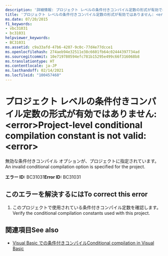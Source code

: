 ```yaml
---
description: '詳細情報: プロジェクト レベルの条件付きコンパイル定数の形式が有効ではありません: <error>'
title: 'プロジェクト レベルの条件付きコンパイル定数の形式が有効ではありません: <error>'
ms.date: 07/20/2015
f1_keywords:
- vbc31031
- bc31031
helpviewer_keywords:
- BC31031
ms.assetid: c9a33afd-47b6-4207-9c0c-77d4e77dcce1
ms.openlocfilehash: 274aeb94e32511e38c6601fb64c02444397734ad
ms.sourcegitcommit: 10e719780594efc781b15295e499c66f316068b8
ms.translationtype: HT
ms.contentlocale: ja-JP
ms.lasthandoff: 02/14/2021
ms.locfileid: "100457460"
---
```

# <a name="project-level-conditional-compilation-constant-is-not-valid-error"></a><span data-ttu-id="b60d2-103">プロジェクト レベルの条件付きコンパイル定数の形式が有効ではありません: \<error></span><span class="sxs-lookup"><span data-stu-id="b60d2-103">Project-level conditional compilation constant is not valid: \<error></span></span>

<span data-ttu-id="b60d2-104">無効な条件付きコンパイル オプションが、プロジェクトに指定されています。</span><span class="sxs-lookup"><span data-stu-id="b60d2-104">An invalid conditional compilation option is specified for the project.</span></span>  
  
 <span data-ttu-id="b60d2-105">**エラー ID:** BC31031</span><span class="sxs-lookup"><span data-stu-id="b60d2-105">**Error ID:** BC31031</span></span>  
  
## <a name="to-correct-this-error"></a><span data-ttu-id="b60d2-106">このエラーを解決するには</span><span class="sxs-lookup"><span data-stu-id="b60d2-106">To correct this error</span></span>  
  
1. <span data-ttu-id="b60d2-107">このプロジェクトで使用されている条件付きコンパイル定数を確認します。</span><span class="sxs-lookup"><span data-stu-id="b60d2-107">Verify the conditional compilation constants used with this project.</span></span>  
  
## <a name="see-also"></a><span data-ttu-id="b60d2-108">関連項目</span><span class="sxs-lookup"><span data-stu-id="b60d2-108">See also</span></span>

- [<span data-ttu-id="b60d2-109">Visual Basic での条件付きコンパイル</span><span class="sxs-lookup"><span data-stu-id="b60d2-109">Conditional compilation in Visual Basic</span></span>](../programming-guide/program-structure/conditional-compilation.md)
